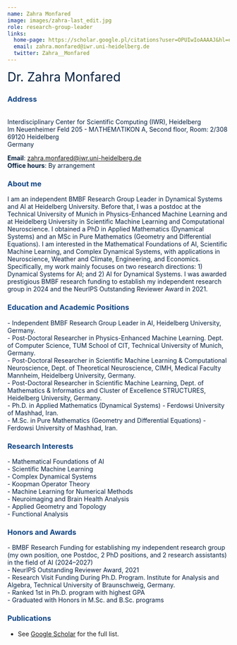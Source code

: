 ```yaml
---
name: Zahra Monfared
image: images/zahra-last_edit.jpg
role: research-group-leader
links:
  home-page: https://scholar.google.pl/citations?user=OPUIwIoAAAAJ&hl=en
  email: zahra.monfared@iwr.uni-heidelberg.de 
  twitter: Zahra__Monfared
---
```


<span style="font-size: 2em; color: #072140;">Dr. Zahra Monfared</span>


### <span style="color: #114584;">Address</span>

<div style="color: #072140; text-align: left;"> <br>
Interdisciplinary Center for Scientific Computing (IWR), Heidelberg <br>  
Im Neuenheimer Feld 205 - MΛTHEMΛTIKON A, Second floor, Room: 2/308<br> 
69120 Heidelberg <br> 
Germany
</div>

<span style="color: #072140;"><strong>Email</strong>: <a href="mailto:zahra.monfared@iwr.uni-heidelberg.de" style="color: #114584;">zahra.monfared@iwr.uni-heidelberg.de</a></span>  
<span style="color: #072140;"><strong>Office hours</strong>: By arrangement</span>


### <span style="color: #114584;">About me</span>

<div style="color: #072140; text-align: left;">
I am an independent BMBF Research Group Leader in Dynamical Systems and AI at Heidelberg University. Before that, I was a postdoc at the Technical University of Munich in Physics-Enhanced Machine Learning and at Heidelberg University in Scientific Machine Learning and Computational Neuroscience. I obtained a PhD in Applied Mathematics (Dynamical Systems) and an MSc in Pure Mathematics (Geometry and Differential Equations). I am interested in the Mathematical Foundations of AI, Scientific Machine Learning, and Complex Dynamical Systems, with applications in Neuroscience, Weather and Climate, Engineering, and Economics. Specifically, my work mainly focuses on two research directions: 1) Dynamical Systems for AI; and 2) AI for Dynamical Systems. I was awarded prestigious BMBF research funding to establish my independent research group in 2024 and the NeurIPS Outstanding Reviewer Award in 2021.
</div>


### <span style="color: #114584;">Education and Academic Positions</span>

<div style="color: #072140; text-align: left;">
- Independent BMBF Research Group Leader in AI, Heidelberg University, Germany.<br> 
- Post-Doctoral Researcher in Physics-Enhanced Machine Learning. Dept. of Computer Science, TUM School of CIT, Technical University of Munich,
   Germany.<br>
- Post-Doctoral Researcher in Scientific Machine Learning & Computational Neuroscience, Dept. of Theoretical Neuroscience, CIMH, Medical Faculty Mannheim, 
   Heidelberg University, Germany. <br> 
- Post-Doctoral Researcher in Scientific Machine Learning, Dept. of Mathematics & Informatics and Cluster of Excellence STRUCTURES, Heidelberg University, 
   Germany.<br> 
- Ph.D. in Applied Mathematics (Dynamical Systems) - Ferdowsi University of Mashhad, Iran.<br>  
- M.Sc. in Pure Mathematics (Geometry and Differential Equations) - Ferdowsi University of Mashhad, Iran. <br> 
</div>



### <span style="color: #114584;">Research Interests</span>

<div style="color: #072140; text-align: left;">
- Mathematical Foundations of AI <br>
- Scientific Machine Learning <br>
- Complex Dynamical Systems  <br>
- Koopman Operator Theory <br>
- Machine Learning for Numerical Methods <br>  
- Neuroimaging and Brain Health Analysis <br>
- Applied Geometry and Topology <br> 
- Functional Analysis <br>  
</div>



### <span style="color: #114584;">Honors and Awards</span>

<div style="color: #072140; text-align: left;">
- BMBF Research Funding for establishing my independent research group (my own position, one Postdoc, 2 PhD positions, and 2 research assistants) in the field of AI (2024–2027) <br>
- NeurIPS Outstanding Reviewer Award, 2021 <br>
- Research Visit Funding During Ph.D. Program. Institute for Analysis and Algebra, Technical University of Braunschweig, Germany. <br>
- Ranked 1st in Ph.D. program with highest GPA <br>  
- Graduated with Honors in M.Sc. and B.Sc. programs <br>  
</div>



### <span style="color: #114584;">Publications</span>


- See [Google Scholar](https://scholar.google.pl/citations?user=OPUIwIoAAAAJ&hl=en) for the full list.

